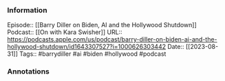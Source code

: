 ### Information

Episode:: [[Barry Diller on Biden, AI and the Hollywood Shutdown]]
Podcast:: [[On with Kara Swisher]]
URL:: https://podcasts.apple.com/us/podcast/barry-diller-on-biden-ai-and-the-hollywood-shutdown/id1643307527?i=1000626303442
Date:: [[2023-08-31]]
Tags:: #barrydiller #ai #biden #hollywood 
#podcast


### Annotations

